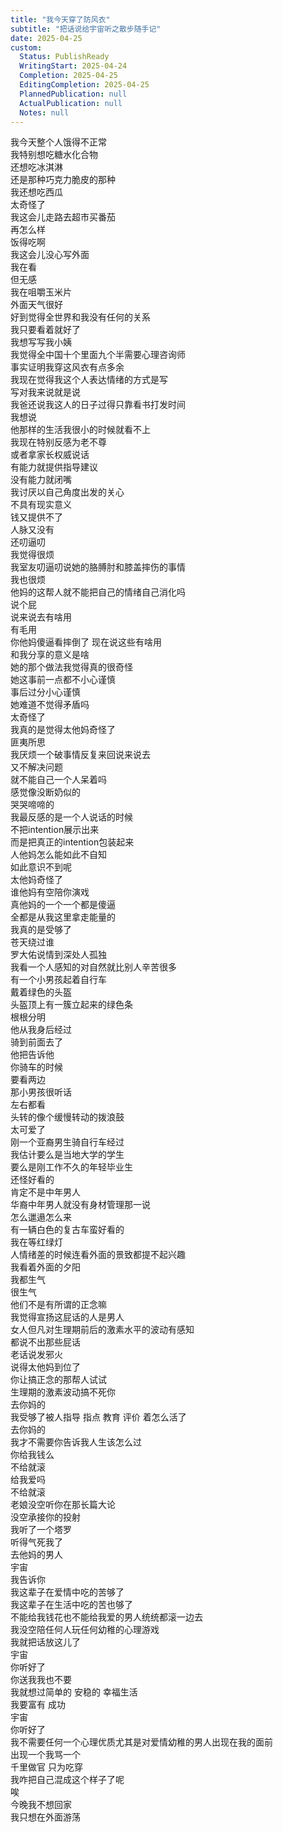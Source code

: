 ```yaml
---
title: "我今天穿了防风衣"
subtitle: "把话说给宇宙听之散步随手记"
date: 2025-04-25
custom:
  Status: PublishReady
  WritingStart: 2025-04-24
  Completion: 2025-04-25
  EditingCompletion: 2025-04-25
  PlannedPublication: null
  ActualPublication: null
  Notes: null
---          
```

我今天整个人饿得不正常        
我特别想吃糖水化合物        
还想吃冰淇淋        
还是那种巧克力脆皮的那种          
我还想吃西瓜        
太奇怪了          
我这会儿走路去超市买番茄        
再怎么样        
饭得吃啊          
我这会儿没心写外面        
我在看        
但无感        
我在咀嚼玉米片          
外面天气很好        
好到觉得全世界和我没有任何的关系        
我只要看着就好了          
我想写写我小姨        
我觉得全中国十个里面九个半需要心理咨询师          
事实证明我穿这风衣有点多余          
我现在觉得我这个人表达情绪的方式是写        
写对我来说就是说          
我爸还说我这人的日子过得只靠看书打发时间        
我想说        
他那样的生活我很小的时候就看不上        
我现在特别反感为老不尊        
或者拿家长权威说话        
有能力就提供指导建议        
没有能力就闭嘴        
我讨厌以自己角度出发的关心        
不具有现实意义        
钱又提供不了        
人脉又没有        
还叨逼叨        
我觉得很烦          
我室友叨逼叨说她的胳膊肘和膝盖摔伤的事情        
我也很烦        
他妈的这帮人就不能把自己的情绪自己消化吗        
说个屁        
说来说去有啥用        
有毛用        
你他妈傻逼看摔倒了 现在说这些有啥用        
和我分享的意义是啥        
她的那个做法我觉得真的很奇怪        
她这事前一点都不小心谨慎        
事后过分小心谨慎        
她难道不觉得矛盾吗        
太奇怪了        
我真的是觉得太他妈奇怪了        
匪夷所思          
我厌烦一个破事情反复来回说来说去        
又不解决问题        
就不能自己一个人呆着吗        
感觉像没断奶似的        
哭哭啼啼的          
我最反感的是一个人说话的时候        
不把intention展示出来        
而是把真正的intention包装起来        
人他妈怎么能如此不自知        
如此意识不到呢        
太他妈奇怪了          
谁他妈有空陪你演戏        
真他妈的一个一个都是傻逼        
全都是从我这里拿走能量的          
我真的是受够了          
苍天绕过谁          
罗大佑说情到深处人孤独        
我看一个人感知的对自然就比别人辛苦很多          
有一个小男孩起着自行车        
戴着绿色的头盔        
头盔顶上有一簇立起来的绿色条        
根根分明        
他从我身后经过        
骑到前面去了        
他把告诉他        
你骑车的时候        
要看两边        
那小男孩很听话        
左右都看        
头转的像个缓慢转动的拨浪鼓        
太可爱了          
刚一个亚裔男生骑自行车经过        
我估计要么是当地大学的学生        
要么是刚工作不久的年轻毕业生        
还怪好看的        
肯定不是中年男人        
华裔中年男人就没有身材管理那一说        
怎么邋遢怎么来          
有一辆白色的复古车蛮好看的          
我在等红绿灯          
人情绪差的时候连看外面的景致都提不起兴趣          
我看着外面的夕阳        
我都生气        
很生气          
他们不是有所谓的正念嘛        
我觉得宣扬这屁话的人是男人        
女人但凡对生理期前后的激素水平的波动有感知        
都说不出那些屁话          
老话说发邪火        
说得太他妈到位了        
你让搞正念的那帮人试试        
生理期的激素波动搞不死你        
去你妈的        
我受够了被人指导 指点 教育 评价 着怎么活了        
去你妈的          
我才不需要你告诉我人生该怎么过        
你给我钱么        
不给就滚        
给我爱吗        
不给就滚        
老娘没空听你在那长篇大论        
没空承接你的投射          
我听了一个塔罗        
听得气死我了        
去他妈的男人          
宇宙        
我告诉你        
我这辈子在爱情中吃的苦够了        
我这辈子在生活中吃的苦也够了          
不能给我钱花也不能给我爱的男人统统都滚一边去        
我没空陪任何人玩任何幼稚的心理游戏          
我就把话放这儿了        
宇宙        
你听好了        
你送我我也不要          
我就想过简单的 安稳的 幸福生活        
我要富有 成功           
宇宙        
你听好了        
我不需要任何一个心理优质尤其是对爱情幼稚的男人出现在我的面前        
出现一个我骂一个          
千里做官 只为吃穿        
我咋把自己混成这个样子了呢        
唉          
今晚我不想回家        
我只想在外面游荡          
      